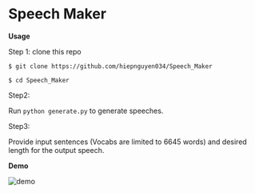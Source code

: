 # Speech Maker



**Usage**

Step 1: clone this  repo

`$ git clone https://github.com/hiepnguyen034/Speech_Maker`

`$ cd Speech_Maker`

Step2:

Run `python generate.py` to generate speeches. 

Step3:

Provide input sentences  (Vocabs are limited to 6645 words) and desired length for the output speech.

**Demo**

![demo](https://user-images.githubusercontent.com/29159878/56707649-b9ab4a80-66e7-11e9-8bc1-52045ad3e1ea.png)

